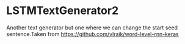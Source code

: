 # LSTMTextGenerator2
Another text generator but one where we can change the start seed sentence.Taken from https://github.com/vlraik/word-level-rnn-keras
